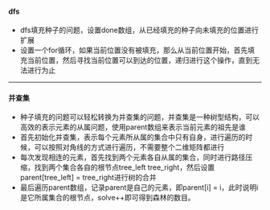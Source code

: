 #### dfs
* dfs填充种子的问题，设置done数组，从已经填充的种子向未填充的位置进行扩展
* 设置一个for循环，如果当前位置没有被填充，那么从当前位置开始，首先填充当前位置，然后寻找当前位置可以到达的位置，递归进行这个操作，直到无法进行为止
---
#### 并查集
* 种子填充的问题可以轻松转换为并查集的问题，并查集是一种树型结构，可以高效的表示元素的从属问题，使用parent数组来表示当前元素的祖先是谁
* 首先初始化并查集，表示每个元素所从属的集合中只有自身，进行遍历的时候，可以按照对角线的方式进行遍历，不需要整个二维矩阵都进行
* 每次发现相连的元素，首先找到两个元素各自从属的集合，同时进行路径压缩，找到两个集合各自的根节点tree_left tree_right，然后设置parent[tree_left] = tree_right进行树的合并
* 最后遍历parent数组，记录parent是自己的元素，即parent[i] = i，此时说明i是它所属集合的根节点，solve++即可得到森林的数目。
